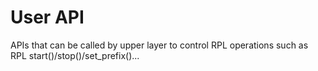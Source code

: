 # User API

APIs that can be called by upper layer to control RPL operations such as RPL start()/stop()/set\_prefix()...
